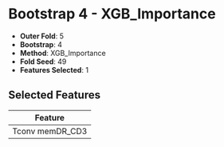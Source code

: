 # Bootstrap 4 - XGB_Importance

- **Outer Fold**: 5
- **Bootstrap**: 4
- **Method**: XGB_Importance
- **Fold Seed**: 49
- **Features Selected**: 1

## Selected Features

| Feature |
|---------|
| Tconv memDR_CD3 |
